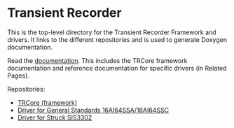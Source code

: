 # Transient Recorder

This is the top-level directory for the Transient Recorder Framework and drivers.
It links to the different repositories and is used to generate Doxygen documentation.

Read the [documentation](https://cdn.rawgit.com/epics-modules/transRecorder/doc-6/documentation/html/index.html).
This includes the TRCore framework documentation and reference documentation for specific drivers (in Related Pages).

Repositories:

- [TRCore (framework)](https://github.com/epics-modules/TRCore)
- [Driver for General Standards 16AI64SSA/16AI64SSC](https://github.com/epics-modules/TRGeneralStandards)
- [Driver for Struck SIS3302](https://github.com/epics-modules/TRSIS)


